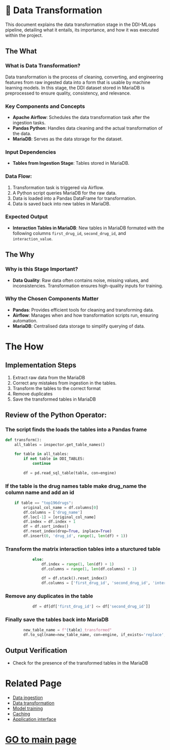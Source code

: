 # 🔄 Data Transformation

This document explains the data transformation stage in the DDI-MLops pipeline, detailing what it entails, its importance, and how it was executed within the project.

## The What

### What is Data Transformation?

Data transformation is the process of cleaning, converting, and engineering features from raw ingested data into a form that is usable by machine learning models. In this stage, the DDI dataset stored in MariaDB is preprocessed to ensure quality, consistency, and relevance.

### Key Components and Concepts
- **Apache Airflow**: Schedules the data transformation task after the ingestion tasks.
- **Pandas Python**: Handles data cleaning and the actual transformation of the data. 
- **MariaDB**: Serves as the data storage for the dataset.


### Input Dependencies
- **Tables from Ingestion Stage**: Tables stored in MariaDB.

### Data Flow:
1. Transformation task is triggered via Airflow.
2. A Python script queries MariaDB for the raw data.
3. Data is loaded into a Pandas DataFrame for transformation.
4. Data is saved back into new tables in MariaDB.

### Expected Output
- **Interaction Tables in MariaDB**: New tables in MariaDB formated with the following columns `first_drug_id`, `second_drug_id`, and `interaction_value`.

## The Why

### Why is this Stage Important?
- **Data Quality**: Raw data often contains noise, missing values, and inconsistencies. Transformation ensures high-quality inputs for training.

### Why the Chosen Components Matter
- **Pandas**: Provides efficient tools for cleaning and transforming data.
- **Airflow**: Manages when and how transformation scripts run, ensuring automation.
- **MariaDB**: Centralised data storage to simplify querying of data.

# The How

## Implementation Steps
1. Extract raw data from the MariaDB
2. Correct any mistakes from ingestion in the tables.
3. Transform the tables to the correct format
4. Remove duplicates
5. Save the transformed tables in MariaDB

## Review of the Python Operator:

### The script finds the loads the tables into a Pandas frame
``` python
def transform():
    all_tables = inspector.get_table_names()

    for table in all_tables:
        if not table in DDI_TABLES:
            continue
        
        df = pd.read_sql_table(table, con=engine)
```

### If the table is the drug names table make drug_name the column name and add an id

``` python
    if table == "top196drugs":
        original_col_name = df.columns[0]
        df.columns = ['drug_name']
        df.loc[-1] = [original_col_name]
        df.index = df.index + 1  
        df = df.sort_index()  
        df.reset_index(drop=True, inplace=True)
        df.insert(0, 'drug_id', range(1, len(df) + 1))
```

### Transform the matrix interaction tables into a sturctured table
``` python
            else:
                df.index = range(1, len(df) + 1) 
                df.columns = range(1, len(df.columns) + 1)

                df = df.stack().reset_index()
                df.columns = ['first_drug_id', 'second_drug_id', 'interaction_value']
```

### Remove any duplicates in the table
``` python
            df = df[df['first_drug_id'] <= df['second_drug_id']]
```

### Finally save the tables back into MariaDB
``` python
        new_table_name = f"{table}_transformed"
        df.to_sql(name=new_table_name, con=engine, if_exists='replace', index=False)
```

## Output Verification
- Check for the presence of the transformed tables in the MariaDB

# Related Page
- [Data ingestion](data_ingestion.md)
- [Data transformation](data_transformation.md)
- [Model training](model_training.md)
- [Caching](caching.md)
- [Application interface](application_interface.md)

# [GO to main page](../README.md)